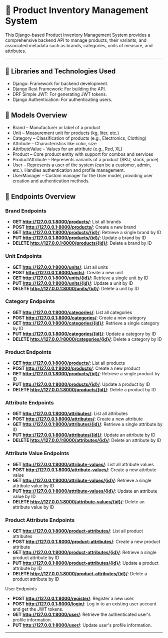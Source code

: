 # 📂 Product Inventory Management System

This Django-based Product Inventory Management System provides a comprehensive backend API to manage products, their variants, and associated metadata such as brands, categories, units of measure, and attributes.

---

## 📂 Libraries and Technologies Used
-  Django: Framework for backend development.
-  Django Rest Framework: For building the API.
-  DRF Simple JWT: For generating JWT tokens.
-  Django Authentication: For authenticating users.

## 📂 Models Overview

-  Brand – Manufacturer or label of a product
-  Unit – Measurement unit for products (kg, liter, etc.)
-  Category – Classification of products (e.g., Electronics, Clothing)
-  Attribute – Characteristics like color, size
-  AttributeValue – Values for an attribute (e.g., Red, XL)
-  Product – Core product entity with support for combos and services
-  ProductAttribute – Represents variants of a product (SKU, stock, price)
-  User – Represents a user of the system (can be a customer, admin, etc.). Handles authentication and profile  management.
-  UserManager – Custom manager for the User model, providing user creation and authentication methods.



## 🚀 Endpoints Overview

### Brand Endpoints

- **GET http://127.0.0.1:8000/products/**: List all brands
- **POST http://127.0.0.1:8000/products/**: Create a new brand
- **GET http://127.0.0.1:8000/products/{id}/**: Retrieve a single brand by ID
- **PUT http://127.0.0.1:8000/products/{id}/**: Update a brand by ID
- **DELETE http://127.0.0.1:8000/products/{id}/**: Delete a brand by ID

### Unit Endpoints

- **GET http://127.0.0.1:8000/units/**: List all units
- **POST http://127.0.0.1:8000/units/**: Create a new unit
- **GET http://127.0.0.1:8000/units/{id}/**: Retrieve a single unit by ID
- **PUT http://127.0.0.1:8000/units/{id}/**: Update a unit by ID
- **DELETE http://127.0.0.1:8000/units/{id}/**: Delete a unit by ID

### Category Endpoints

- **GET http://127.0.0.1:8000/categories/**: List all categories
- **POST http://127.0.0.1:8000/categories/**: Create a new category
- **GET http://127.0.0.1:8000/categories/{id}/**: Retrieve a single category by ID
- **PUT http://127.0.0.1:8000/categories/{id}/**: Update a category by ID
- **DELETE http://127.0.0.1:8000/categories/{id}/**: Delete a category by ID

### Product Endpoints

- **GET http://127.0.0.1:8000/products/**: List all products
- **POST http://127.0.0.1:8000/products/**: Create a new product
- **GET http://127.0.0.1:8000/products/{id}/**: Retrieve a single product by ID
- **PUT http://127.0.0.1:8000/products/{id}/**: Update a product by ID
- **DELETE http://127.0.0.1:8000/products/{id}/**: Delete a product by ID

### Attribute Endpoints

- **GET http://127.0.0.1:8000/attributes/**: List all attributes
- **POST http://127.0.0.1:8000/attributes/**: Create a new attribute
- **GET http://127.0.0.1:8000/attributes/{id}/**: Retrieve a single attribute by ID
- **PUT http://127.0.0.1:8000/attributes/{id}/**: Update an attribute by ID
- **DELETE http://127.0.0.1:8000/attributes/{id}/**: Delete an attribute by ID

### Attribute Value Endpoints

- **GET http://127.0.0.1:8000/attribute-values/**: List all attribute values
- **POST http://127.0.0.1:8000/attribute-values/**: Create a new attribute value
- **GET http://127.0.0.1:8000/attribute-values/{id}/**: Retrieve a single attribute value by ID
- **PUT http://127.0.0.1:8000/attribute-values/{id}/**: Update an attribute value by ID
- **DELETE http://127.0.0.1:8000/attribute-values/{id}/**: Delete an attribute value by ID

### Product Attribute Endpoints

- **GET http://127.0.0.1:8000/product-attributes/**: List all product attributes
- **POST http://127.0.0.1:8000/product-attributes/**: Create a new product attribute
- **GET http://127.0.0.1:8000/product-attributes/{id}/**: Retrieve a single product attribute by ID
- **PUT http://127.0.0.1:8000/product-attributes/{id}/**: Update a product attribute by ID
- **DELETE http://127.0.0.1:8000/product-attributes/{id}/**: Delete a product attribute by ID

User Endpoints
- **POST http://127.0.0.1:8000/register/**: Register a new user.
- **POST http://127.0.0.1:8000/login/**: Log in to an existing user account and get the JWT tokens.
- **GET http://127.0.0.1:8000/user/**: Retrieve the authenticated user's profile information.
- **PUT http://127.0.0.1:8000/user/**: Update user's profile information.
---
